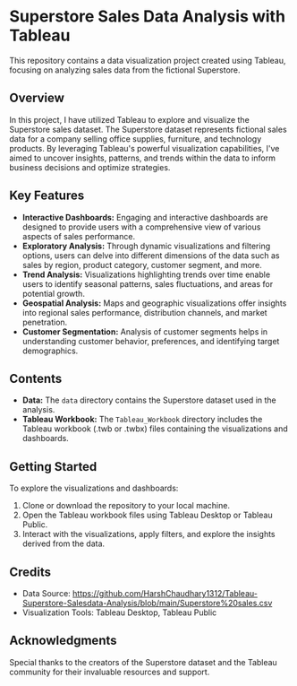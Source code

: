 # Superstore Sales Data Analysis with Tableau

This repository contains a data visualization project created using Tableau, focusing on analyzing sales data from the fictional Superstore.

## Overview
In this project, I have utilized Tableau to explore and visualize the Superstore sales dataset. The Superstore dataset represents fictional sales data for a company selling office supplies, furniture, and technology products. By leveraging Tableau's powerful visualization capabilities, I've aimed to uncover insights, patterns, and trends within the data to inform business decisions and optimize strategies.

## Key Features
- **Interactive Dashboards:** Engaging and interactive dashboards are designed to provide users with a comprehensive view of various aspects of sales performance.
- **Exploratory Analysis:** Through dynamic visualizations and filtering options, users can delve into different dimensions of the data such as sales by region, product category, customer segment, and more.
- **Trend Analysis:** Visualizations highlighting trends over time enable users to identify seasonal patterns, sales fluctuations, and areas for potential growth.
- **Geospatial Analysis:** Maps and geographic visualizations offer insights into regional sales performance, distribution channels, and market penetration.
- **Customer Segmentation:** Analysis of customer segments helps in understanding customer behavior, preferences, and identifying target demographics.

## Contents
- **Data:** The `data` directory contains the Superstore dataset used in the analysis.
- **Tableau Workbook:** The `Tableau_Workbook` directory includes the Tableau workbook (.twb or .twbx) files containing the visualizations and dashboards.

## Getting Started
To explore the visualizations and dashboards:
1. Clone or download the repository to your local machine.
2. Open the Tableau workbook files using Tableau Desktop or Tableau Public.
3. Interact with the visualizations, apply filters, and explore the insights derived from the data.

## Credits
- Data Source: https://github.com/HarshChaudhary1312/Tableau-Superstore-Salesdata-Analysis/blob/main/Superstore%20sales.csv
- Visualization Tools: Tableau Desktop, Tableau Public


## Acknowledgments
Special thanks to the creators of the Superstore dataset and the Tableau community for their invaluable resources and support.
